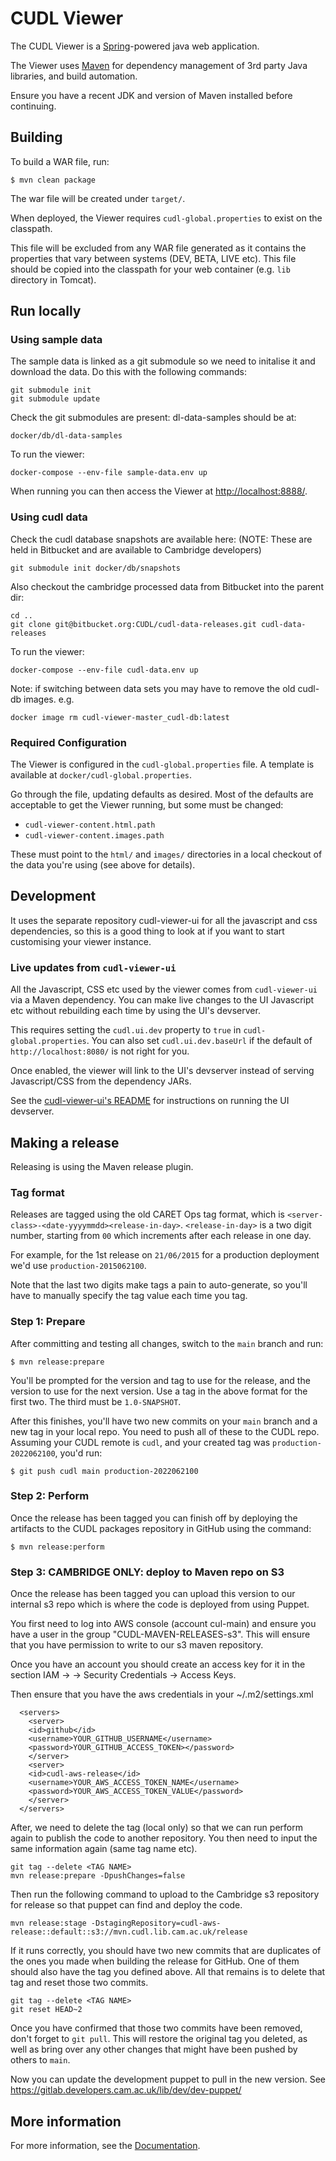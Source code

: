 # CUDL Viewer

The CUDL Viewer is a [Spring](https://spring.io/)-powered java web application.

The Viewer uses [Maven](https://maven.apache.org/) for dependency management
of 3rd party Java libraries, and build automation.

Ensure you have a recent JDK and version of Maven installed before continuing.

## Building

To build a WAR file, run:

```
$ mvn clean package
```

The war file will be created under `target/`.

When deployed, the Viewer requires `cudl-global.properties` to exist on the
classpath.

This file will be excluded from any WAR file generated as it contains the properties
that vary between systems (DEV, BETA, LIVE etc). This file should be copied into the
classpath for your web container (e.g. `lib` directory in Tomcat).

## Run locally

### Using sample data

The sample data is linked as a git submodule so we need to initalise
it and download the data.  Do this with the following commands:

    git submodule init
    git submodule update

Check the git submodules are present: dl-data-samples should be at:

    docker/db/dl-data-samples

To run the viewer:

    docker-compose --env-file sample-data.env up

When running you can then access the Viewer at
[http://localhost:8888/](http://localhost:8888/).


### Using cudl data

Check the cudl database snapshots are available here:
(NOTE: These are held in Bitbucket and are available to Cambridge developers)

    git submodule init docker/db/snapshots

Also checkout the cambridge processed data from Bitbucket into the parent dir:

    cd ..
    git clone git@bitbucket.org:CUDL/cudl-data-releases.git cudl-data-releases

To run the viewer:

    docker-compose --env-file cudl-data.env up

Note: if switching between data sets you may have to remove the old cudl-db images.
e.g.

    docker image rm cudl-viewer-master_cudl-db:latest

### Required Configuration

The Viewer is configured in the `cudl-global.properties` file. A template is
available at `docker/cudl-global.properties`.

Go through the file, updating defaults as desired. Most of the defaults are
acceptable to get the Viewer running, but some must be changed:

* `cudl-viewer-content.html.path`
* `cudl-viewer-content.images.path`

These must point to the `html/` and `images/` directories in a local checkout of
the data you're using (see above for details).


## Development

It uses the separate repository cudl-viewer-ui for all the javascript and css dependencies,
so this is a good thing to look at if you want to start customising your viewer instance.

### Live updates from `cudl-viewer-ui`

All the Javascript, CSS etc used by the viewer comes from `cudl-viewer-ui`
via a Maven dependency. You can make live changes to the UI Javascript etc
without rebuilding each time by using the UI's devserver.

This requires setting the `cudl.ui.dev` property to `true` in
`cudl-global.properties`. You can also set `cudl.ui.dev.baseUrl` if the default
of `http://localhost:8080/` is not right for you.

Once enabled, the viewer will link to the UI's devserver instead of serving
Javascript/CSS from the dependency JARs.

See the [cudl-viewer-ui's README](https://github.com/cambridge-collection/cudl-viewer-ui) for
instructions on running the UI devserver.


## Making a release

Releasing is using the Maven release plugin.

### Tag format

Releases are tagged using the old CARET Ops tag format, which is
`<server-class>-<date-yyyymmdd><release-in-day>`. `<release-in-day>` is a two
digit number, starting from `00` which increments after each release in one day.

For example, for the 1st release on `21/06/2015` for a production deployment
we'd use `production-2015062100`.

Note that the last two digits make tags a pain to auto-generate, so you'll have
to manually specify the tag value each time you tag.

### Step 1: Prepare

After committing and testing all changes, switch to the `main` branch and
run:

```
$ mvn release:prepare
```

You'll be prompted for the version and tag to use for the release, and the
version to use for the next version. Use a tag in the above format for the first
two. The third must be
`1.0-SNAPSHOT`.

After this finishes, you'll have two new commits on your `main` branch and
a new tag in your local repo. You need to push all of these to the CUDL repo.
Assuming your CUDL remote is `cudl`, and your created tag was
`production-2022062100`, you'd run:

```
$ git push cudl main production-2022062100
```

### Step 2: Perform

Once the release has been tagged you can finish off by deploying the artifacts
to the CUDL packages repository in GitHub using the command:

```
$ mvn release:perform
```

### Step 3: CAMBRIDGE ONLY: deploy to Maven repo on S3

Once the release has been tagged you can upload this version to our internal s3 repo
which is where the code is deployed from using Puppet.

You first need to log into AWS console (account cul-main) and ensure you have a user
in the group "CUDL-MAVEN-RELEASES-s3".  This will ensure that you have permission to write
to our s3 maven repository.

Once you have an account you should create an access key for it in the section
IAM -> <your account> -> Security Credentials -> Access Keys.

Then ensure that you have the aws credentials in your ~/.m2/settings.xml

```
  <servers>
	<server>
	<id>github</id>
	<username>YOUR_GITHUB_USERNAME</username>
	<password>YOUR_GITHUB_ACCESS_TOKEN></password>
	</server>
	<server>
	<id>cudl-aws-release</id>
	<username>YOUR_AWS_ACCESS_TOKEN_NAME</username>
	<password>YOUR_AWS_ACCESS_TOKEN_VALUE</password>
	</server>
  </servers>
```

After, we need to delete the tag (local only) so that we can run perform again
to publish the code to another repository.  You then need to input the same information
again (same tag name etc).

```
git tag --delete <TAG NAME>
mvn release:prepare -DpushChanges=false
```

Then run the following command to upload to the Cambridge s3 repository for release
so that puppet can find and deploy the code.

```
mvn release:stage -DstagingRepository=cudl-aws-release::default::s3://mvn.cudl.lib.cam.ac.uk/release
```

If it runs correctly, you should have two new commits that are duplicates of the ones you made when building the release for GitHub. One of them should also have the tag you defined above. All that remains is to delete that tag and reset those two commits.

```
git tag --delete <TAG NAME>
git reset HEAD~2
```

Once you have confirmed that those two commits have been removed, don't forget to `git pull`. This will restore the original tag you deleted, as well as bring over any other changes that might have been pushed by others to `main`.

Now you can update the development puppet to pull in the new version.
See https://gitlab.developers.cam.ac.uk/lib/dev/dev-puppet/

## More information

For more information, see the [Documentation](https://cambridge-collection.github.io).
